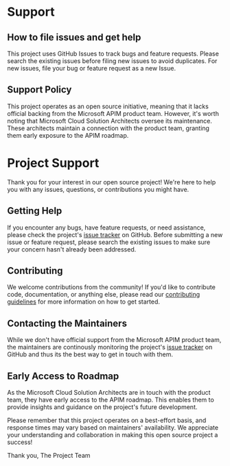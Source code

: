 # Support

## How to file issues and get help  

This project uses GitHub Issues to track bugs and feature requests. Please search the existing issues before filing new issues to avoid duplicates.  For new issues, file your bug or feature request as a new Issue.

## Support Policy  

This project operates as an open source initiative, meaning that it lacks official backing from the Microsoft APIM product team. However, it's worth noting that Microsoft Cloud Solution Architects oversee its maintenance. These architects maintain a connection with the product team, granting them early exposure to the APIM roadmap.




# Project Support

Thank you for your interest in our open source project! We're here to help you with any issues, questions, or contributions you might have.

## Getting Help

If you encounter any bugs, have feature requests, or need assistance, please check the project's [issue tracker](https://github.com/Azure/apiops/issues) on GitHub. Before submitting a new issue or feature request, please search the existing issues to make sure your concern hasn't already been addressed.

## Contributing

We welcome contributions from the community! If you'd like to contribute code, documentation, or anything else, please read our [contributing guidelines](CONTRIBUTING.md) for more information on how to get started.

## Contacting the Maintainers

While we don't have official support from the Microsoft APIM product team, the maintainers are continously monitoring the project's [issue tracker](https://github.com/Azure/apiops/issues) on GitHub and thus its the best way to get in touch with them.

## Early Access to Roadmap

As the Microsoft Cloud Solution Architects are in touch with the product team, they have early access to the APIM roadmap. This enables them to provide insights and guidance on the project's future development.

Please remember that this project operates on a best-effort basis, and response times may vary based on maintainers' availability. We appreciate your understanding and collaboration in making this open source project a success!

Thank you,
The Project Team
